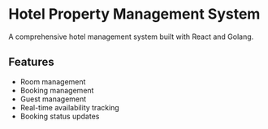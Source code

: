 # Hotel Property Management System

A comprehensive hotel management system built with React and Golang.

## Features
- Room management
- Booking management
- Guest management
- Real-time availability tracking
- Booking status updates
